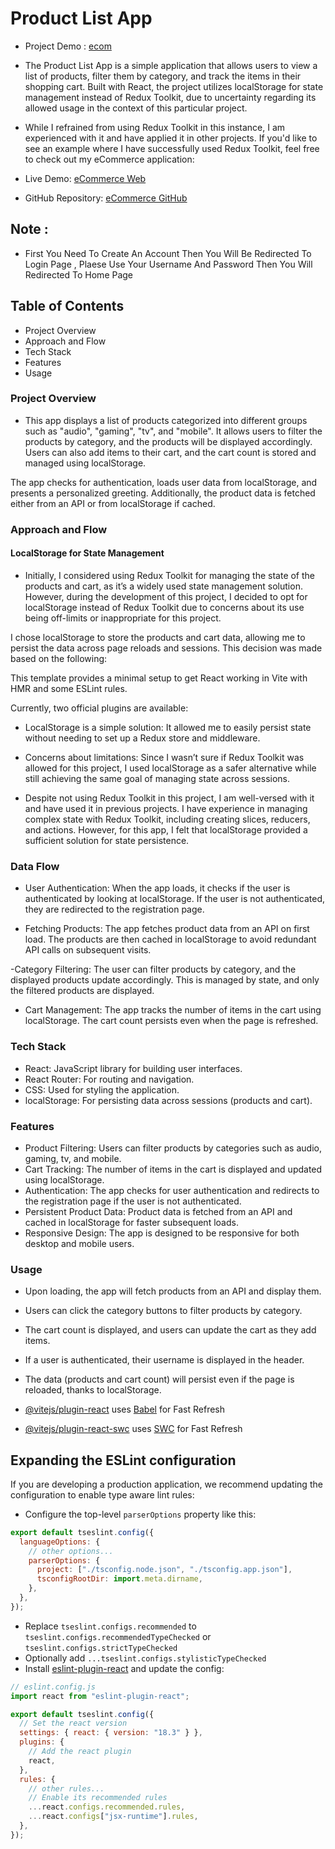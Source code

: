 # Product List App

- Project Demo : [ecom](https://ecommerce-task-web.netlify.app/)

- The Product List App is a simple application that allows users to view a list of products, filter them by category, and track the items in their shopping cart. Built with React, the project utilizes localStorage for state management instead of Redux Toolkit, due to uncertainty regarding its allowed usage in the context of this particular project.

- While I refrained from using Redux Toolkit in this instance, I am experienced with it and have applied it in other projects. If you'd like to see an example where I have successfully used Redux Toolkit, feel free to check out my eCommerce application:

- Live Demo: [eCommerce Web](https://web-e-commerce-web.netlify.app/)
- GitHub Repository: [eCommerce GitHub](https://github.com/AhmedAdel700/eCommerce)

## Note :
- First You Need To Create An Account Then You Will Be Redirected To Login Page , Plaese Use Your Username And Password Then You Will Redirected To Home Page

## Table of Contents

- Project Overview
- Approach and Flow
- Tech Stack
- Features
- Usage

### Project Overview


- This app displays a list of products categorized into different groups such as "audio", "gaming", "tv", and "mobile". It allows users to filter the products by category, and the products will be displayed accordingly. Users can also add items to their cart, and the cart count is stored and managed using localStorage.

The app checks for authentication, loads user data from localStorage, and presents a personalized greeting. Additionally, the product data is fetched either from an API or from localStorage if cached.

### Approach and Flow

#### LocalStorage for State Management

- Initially, I considered using Redux Toolkit for managing the state of the products and cart, as it’s a widely used state management solution. However, during the development of this project, I decided to opt for localStorage instead of Redux Toolkit due to concerns about its use being off-limits or inappropriate for this project.

I chose localStorage to store the products and cart data, allowing me to persist the data across page reloads and sessions. This decision was made based on the following:

This template provides a minimal setup to get React working in Vite with HMR and some ESLint rules.

Currently, two official plugins are available:

- LocalStorage is a simple solution: It allowed me to easily persist state without needing to set up a Redux store and middleware.
- Concerns about limitations: Since I wasn’t sure if Redux Toolkit was allowed for this project, I used localStorage as a safer alternative while still achieving the same goal of managing state across sessions.

- Despite not using Redux Toolkit in this project, I am well-versed with it and have used it in previous projects. I have experience in managing complex state with Redux Toolkit, including creating slices, reducers, and actions. However, for this app, I felt that localStorage provided a sufficient solution for state persistence.

### Data Flow

- User Authentication: When the app loads, it checks if the user is authenticated by looking at localStorage. If the user is not authenticated, they are redirected to the registration page.

- Fetching Products: The app fetches product data from an API on first load. The products are then cached in localStorage to avoid redundant API calls on subsequent visits.

-Category Filtering: The user can filter products by category, and the displayed products update accordingly. This is managed by state, and only the filtered products are displayed.

- Cart Management: The app tracks the number of items in the cart using localStorage. The cart count persists even when the page is refreshed.

### Tech Stack

- React: JavaScript library for building user interfaces.
- React Router: For routing and navigation.
- CSS: Used for styling the application.
- localStorage: For persisting data across sessions (products and cart).

### Features

- Product Filtering: Users can filter products by categories such as audio, gaming, tv, and mobile.
- Cart Tracking: The number of items in the cart is displayed and updated using localStorage.
- Authentication: The app checks for user authentication and redirects to the registration page if the user is not authenticated.
- Persistent Product Data: Product data is fetched from an API and cached in localStorage for faster subsequent loads.
- Responsive Design: The app is designed to be responsive for both desktop and mobile users.

### Usage

- Upon loading, the app will fetch products from an API and display them.
- Users can click the category buttons to filter products by category.
- The cart count is displayed, and users can update the cart as they add items.
- If a user is authenticated, their username is displayed in the header.
- The data (products and cart count) will persist even if the page is reloaded, thanks to localStorage.

- [@vitejs/plugin-react](https://github.com/vitejs/vite-plugin-react/blob/main/packages/plugin-react/README.md) uses [Babel](https://babeljs.io/) for Fast Refresh
- [@vitejs/plugin-react-swc](https://github.com/vitejs/vite-plugin-react-swc) uses [SWC](https://swc.rs/) for Fast Refresh

## Expanding the ESLint configuration

If you are developing a production application, we recommend updating the configuration to enable type aware lint rules:

- Configure the top-level `parserOptions` property like this:

```js
export default tseslint.config({
  languageOptions: {
    // other options...
    parserOptions: {
      project: ["./tsconfig.node.json", "./tsconfig.app.json"],
      tsconfigRootDir: import.meta.dirname,
    },
  },
});
```

- Replace `tseslint.configs.recommended` to `tseslint.configs.recommendedTypeChecked` or `tseslint.configs.strictTypeChecked`
- Optionally add `...tseslint.configs.stylisticTypeChecked`
- Install [eslint-plugin-react](https://github.com/jsx-eslint/eslint-plugin-react) and update the config:

```js
// eslint.config.js
import react from "eslint-plugin-react";

export default tseslint.config({
  // Set the react version
  settings: { react: { version: "18.3" } },
  plugins: {
    // Add the react plugin
    react,
  },
  rules: {
    // other rules...
    // Enable its recommended rules
    ...react.configs.recommended.rules,
    ...react.configs["jsx-runtime"].rules,
  },
});
```
